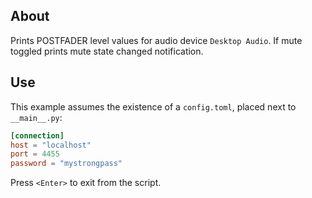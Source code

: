 ## About

Prints POSTFADER level values for audio device `Desktop Audio`. If mute toggled prints mute state changed notification.

## Use

This example assumes the existence of a `config.toml`, placed next to `__main__.py`:

```toml
[connection]
host = "localhost"
port = 4455
password = "mystrongpass"
```

Press `<Enter>` to exit from the script.
